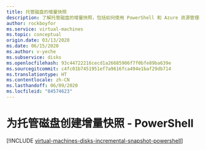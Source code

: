 ```yaml
---
title: 托管磁盘的增量快照
description: 了解托管磁盘的增量快照，包括如何使用 PowerShell 和 Azure 资源管理器创建增量快照。
author: rockboyfor
ms.service: virtual-machines
ms.topic: conceptual
origin.date: 03/13/2020
ms.date: 06/15/2020
ms.author: v-yeche
ms.subservice: disks
ms.openlocfilehash: 93c44722216cecd1a26685906f7f0bfe89ba639e
ms.sourcegitcommit: c4fc01b7451951ef7a9616fca494e1baf29db714
ms.translationtype: HT
ms.contentlocale: zh-CN
ms.lasthandoff: 06/09/2020
ms.locfileid: "84574623"
---
```

<!--Verified successfully by PG team-->
# <a name="create-an-incremental-snapshot-for-managed-disks---powershell"></a>为托管磁盘创建增量快照 - PowerShell
[!INCLUDE [virtual-machines-disks-incremental-snapshot-powershell](../../../includes/virtual-machines-disks-incremental-snapshot-powershell.md)]

<!-- Update_Description: new article about disks incremental snapshots -->
<!--NEW.date: 06/15/2020-->